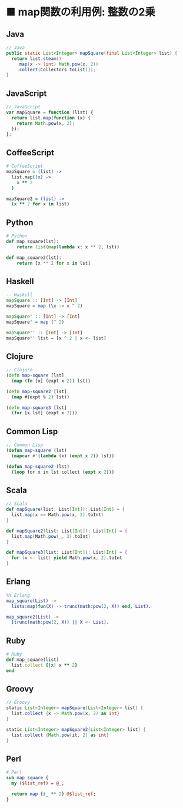 ■ map関数の利用例: 整数の2乗
==============================
## Java
```java
// Java
public static List<Integer> mapSquare(final List<Integer> list) {
  return list.steam()
    .map(x -> (int) Math.pow(x, 2))
    .collect(Collectors.toList());
}
```


## JavaScript
```javascript
// JavaScript
var mapSquare = function (list) {
  return list.map(function (x) {
    return Math.pow(x, 2);
  });
};
```


## CoffeeScript
```coffeescript
# CoffeeScript
mapSquare = (list) ->
  list.map((x) ->
    x ** 2
  )

mapSquare2 = (list) ->
  (x ** 2 for x in list)
```


## Python
```python
# Python
def map_square(lst):
    return list(map(lambda x: x ** 2, lst))

def map_square2(lst):
    return [x ** 2 for x in lst]
```


## Haskell
```haskell
-- Haskell
mapSquare :: [Int] -> [Int]
mapSquare = map (\x -> x ^ 2)

mapSquare' :: [Int] -> [Int]
mapSquare' = map (^ 2)

mapSquare'' :: [Int] -> [Int]
mapSquare'' list = [x ^ 2 | x <- list]
```


## Clojure
```clojure
;; Clojure
(defn map-square [lst]
  (map (fn [x] (expt x 2)) lst))

(defn map-square2 [lst]
  (map #(expt % 2) lst))

(defn map-square3 [lst]
  (for [x lst] (expt x 2)))
```


## Common Lisp
```lisp
;; Common Lisp
(defun map-square (lst)
  (mapcar #'(lambda (x) (expt x 2)) lst))

(defun map-square2 (lst)
  (loop for x in lst collect (expt x 2)))
```


## Scala
```scala
// Scala
def mapSquare(list: List[Int]): List[Int] = {
  list.map(x => Math.pow(x, 2).toInt)
}

def mapSquare2(list: List[Int]): List[Int] = {
  list.map(Math.pow(_, 2).toInt)
}

def mapSquare3(list: List[Int]): List[Int] = {
  for (x <- list) yield Math.pow(x, 2).toInt
}
```


## Erlang
```erlang
%% Erlang
map_square(List) ->
  lists:map(fun(X) -> trunc(math:pow(2, X)) end, List).

map_square2(List) ->
  [trunc(math:pow(2, X)) || X <- List].
```


## Ruby
```ruby
# Ruby
def map_square(list)
  list.collect {|x| x ** 2}
end
```


## Groovy
```groovy
// Groovy
static List<Integer> mapSquare(List<Integer> list) {
  list.collect {x -> Math.pow(x, 2) as int}
}

static List<Integer> mapSquare2(List<Integer> list) {
  list.collect {Math.pow(it, 2) as int}
}
```


## Perl
```perl
# Perl
sub map_square {
  my ($list_ref) = @_;

  return map {$_ ** 2} @$list_ref;
}
```
